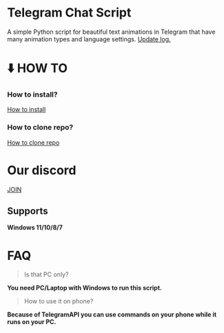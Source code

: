 # Telegram Chat Script
A simple Python script for beautiful text animations in Telegram that have many animation types and language settings.
[Update log.](UPDATE_LOG.md)

# :arrow_down: HOW TO
   ### How to install?
   [How to install](how_to.md)

   ### How to clone repo?
   [How to clone repo](How_to_clone_repo.md)
   
# Our discord
[JOIN](https://discord.gg/7YcpGBYAYy)   
   
## Supports
**Windows 11/10/8/7**


# FAQ
   > Is that PC only?

   **You need PC/Laptop with Windows to run this script.**

   > How to use it on phone?

   **Because of TelegramAPI you can use commands on your phone while it runs on your PC.**
